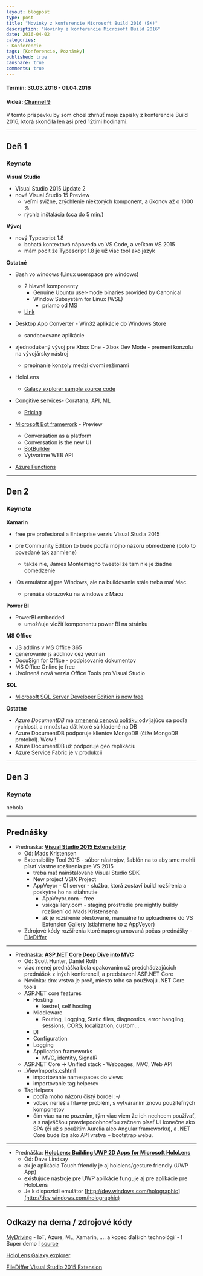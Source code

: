 ```yaml
---
layout: blogpost
type: post
title: "Novinky z konferencie Microsoft Build 2016 (SK)"
description: "Novinky z konferencie Microsoft Build 2016"
date: 2016-04-02
categories:
- Konferencie
tags: [Konferencie, Poznámky]
published: true
canshare: true
comments: true
---
```


#### Termín: 30.03.2016 - 01.04.2016

#### Videá: [Channel 9](https://channel9.msdn.com/Events/Build/2016)

V tomto príspevku by som chcel zhrňúť moje zápisky z konferencie Build 2016, ktorá skončila len asi pred 12timi hodinami.

--- 

## Deň 1
### Keynote

**Visual Studio**

- Visual Studio 2015 Update 2
- nové Visual Studio 15 Preview
    - veľmi svižne, zrýchlenie niektorých komponent, a úkonov až o 1000 %
    - rýchla inštalácia (cca do 5 min.)

**Vývoj**

- nový Typescript 1.8
    - bohatá kontextová nápoveda vo VS Code, a veľkom VS 2015
    - mám pocit že Typescript 1.8 je už viac tool ako jazyk

**Ostatné**

- Bash vo windows (Linux userspace pre windows)
    - 2 hlavné komponenty
        - Genuine Ubuntu user-mode binaries provided by Canonical
        - Window Subsystém for Linux (WSL)
            - priamo od MS
    - [Link](https://msdn.microsoft.com/commandline/wsl/about)

- Desktop App Converter - Win32 aplikácie do Windows Store
    - sandboxovane aplikácie
- zjednodušený vývoj pre Xbox One - Xbox Dev Mode - premení konzolu na vývojársky nástroj
    - prepínanie konzoly medzi dvomi režimami
- HoloLens
    - [Galaxy explorer sample source code](https://github.com/Microsoft/GalaxyExplorer)
- [Congitive services](https://www.microsoft.com/cognitive-services/)- Coratana, API, ML
    - [Pricing](https://www.microsoft.com/cognitive-services/en-us/pricing) 
- [Microsoft Bot framework](https://dev.botframework.com/) - Preview
    - Conversation as a platform
    - Conversation is the new UI
    - [BotBuilder](https://github.com/Microsoft/BotBuilder)
    - Vytvoríme WEB API
- [Azure Functions](https://azure.microsoft.com/en-us/services/functions/)

---

## Den 2
### Keynote

**Xamarin**

- free pre profesional a Enterprise verziu Visual Studia 2015
- pre Community Edition to bude podľa môjho názoru obmedzené (bolo to povedané tak zahmlene)
    - takže nie, James Montemagno tweetol že tam nie je žiadne obmedzenie

- IOs emulátor aj pre Windows, ale na buildovanie stále treba mať Mac.
    - prenáša obrazovku na windows z Macu

**Power BI**

- PowerBI embedded
     - umožňuje vložiť komponentu power BI na stránku

**MS Office**

- JS addins v MS Office 365
- generovanie js addinov cez yeoman
- DocuSign for Office - podpisovanie dokumentov
- MS Office Online je free
- Uvoľnená nová verzia Office Tools pro Visual Studio

**SQL**

- [Microsoft SQL Server Developer Edition is now free](https://blogs.technet.microsoft.com/dataplatforminsider/2016/03/31/microsoft-sql-server-developer-edition-is-now-free/?wt.mc_id=WW_CE_DM_OO_SCL_TW&Ocid=C+E%20Social%20FY16_Social_TW_SQLServer_20160331_414281610)

**Ostatne**

- *Azure DocumentDB* má [zmenenú cenovú politiku ](https://azure.microsoft.com/en-us/pricing/details/documentdb/) odvíjajúcu sa podľa rýchlosti, a množstva dát ktoré sú kladené na DB
- Azure DocumentDB podporuje klientov MongoDB (čiže MongoDB protokol). Wow !
- Azure DocumentDB už podporuje geo replikáciu
- Azure Service Fabric je v produkcii

---

## Den 3
### Keynote

nebola


---

## Prednášky

- Prednaska: **[Visual Studio 2015 Extensibility](https://channel9.msdn.com/Events/Build/2016/B886)**
    - Od: Mads Kristensen
    - Extensibility Tool 2015 - súbor nástrojov, šablón na to aby sme mohli písať vlastne rozšírenia pre VS 2015
        - treba mať nainštalované Visual Studio SDK
        - New project VSIX Project
        - AppVeyor - CI server - služba, ktorá zostaví build rozšírenia a poskytne ho na stiahnutie
            - AppVeyor.com - free
            - vsixgalllery.com - staging prostredie pre nightly buildy rozšírení od Mads Kristensena
            - ak je rozšírenie otestované, manuálne ho uploadneme  do VS Extension Gallery (stiahmene ho z AppVeyor)
    - Zdrojové kódy rozšírenia ktoré naprogramovaná počas prednášky - [FileDiffer](https://github.com/madskristensen/FileDiffer)

---
- Prednaska: **[ASP.NET Core Deep Dive into MVC](https://channel9.msdn.com/Events/Build/2016/B812)**
    - Od: Scott Hunter, Daniel Roth
    - viac menej prednáška bola opakovaním už predchádzajúcich prednášok z iných konferencií, a predstavení ASP.NET Core
    - Novinka: dnx vrstva je preč, miesto toho sa používajú .NET Core tools
    - ASP.NET core features
        - Hosting
            - kestrel, self hosting
        - Middleware
            - Routing, Logging, Static files, diagnostics, error hangling, sessions, CORS, localization, custom...
        - DI
        - Configuration
        - Logging
        - Application frameworks
            - MVC, identity, SignalR
    - ASP.NET  Core -> Unified stack -  Webpages, MVC, Web API
    - _ViewImports.cshtml 
        - importovanie namespaces do views
        - importovanie tag helperov
    - TagHelpers
        - podľa moho názoru čistý bordel :-/
        - vôbec neriešia hlavný problém, s vytváraním znovu použiteľných komponetov
        - čím viac na ne pozerám, tým viac viem že ich nechcem používať, a s najväčšou pravdepodobnosťou začnem písať UI konečne ako SPA (či už s použitím Aurelia aleo Angular frameworku), a .NET Core bude iba ako API vrstva + bootstrap webu.

---
- Prednáška: **[HoloLens: Building UWP 2D Apps for Microsoft HoloLens](https://channel9.msdn.com/Events/Build/2016/B854)**
    - Od: Dave Lindsay
    - ak je aplikácia Touch friendly je aj hololens/gesture friendly (UWP App)
    - existujúce nástroje pre UWP aplikácie funguje aj pre aplikácie pre HoloLens
    - Je k dispozícii emulátor [http://dev.windows.com/holographic](http://dev.windows.com/holographic)

---

## Odkazy na dema / zdrojové kódy

[MyDriving](https://azure.microsoft.com/en-us/campaigns/mydriving/) - IoT, Azure, ML, Xamarin,  .... a kopec ďalších technológií - ! Super demo ! [source](https://github.com/Azure-Samples/MyDriving)

[HoloLens Galaxy explorer](https://github.com/Microsoft/GalaxyExplorer)

[FileDiffer Visual Studio 2015 Extension ](https://github.com/madskristensen/FileDiffer)
